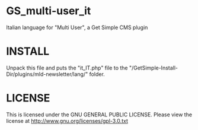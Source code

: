 GS_multi-user_it
==================

Italian language for "Multi User", a Get Simple CMS plugin


INSTALL
=========
Unpack this file and puts the "it_IT.php" file to the "/GetSimple-Install-Dir/plugins/mld-newsletter/lang/" folder.


LICENSE
=========
This is licensed under the GNU GENERAL PUBLIC LICENSE.
Please view the license at http://www.gnu.org/licenses/gpl-3.0.txt
